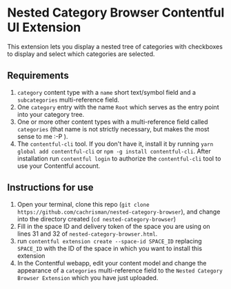 # Nested Category Browser Contentful UI Extension

This extension lets you display a nested tree of categories with checkboxes to display and select which categories are selected.

## Requirements

1. `category` content type with a `name` short text/symbol field and a `subcategories` multi-reference field.
1. One `category` entry with the name `Root` which serves as the entry point into your category tree.
1. One or more other content types with a multi-reference field called `categories` (that name is not strictly necessary, but makes the most sense to me :-P ).
1. The `contentful-cli` tool. If you don't have it, install it by running `yarn global add contentful-cli` or `npm -g install contentful-cli`. After installation run `contentful login` to authorize the `contentful-cli` tool to use your Contentful account.

## Instructions for use

1. Open your terminal, clone this repo (`git clone https://github.com/cachrisman/nested-category-browser`), and change into the directory created (`cd nested-category-browser`)
1. Fill in the space ID and delivery token of the space you are using on lines 31 and 32 of `nested-category-browser.html`.
1. run `contentful extension create --space-id SPACE_ID` replacing `SPACE_ID` with the ID of the space in which you want to install this extension
1. In the Contentful webapp, edit your content model and change the appearance of a `categories` multi-reference field to the `Nested Category Browser Extension` which you have just uploaded.
